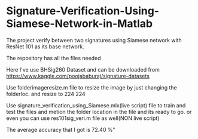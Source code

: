 # Signature-Verification-Using-Siamese-Network-in-Matlab
The project verify between two signatures using Siamese network with ResNet 101 as its base network. 

The repository has all the files needed 

Here I've use BHSig260 Dataset and can be downloaded from 
https://www.kaggle.com/poojababuraj/signature-datasets


Use folderimageresize.m file to resize the image by just changing the folderloc. and resize to 224 224 
 
Use signature_verification_using_Siamese.mlx(live script) file to train and test the files and metion the folder location in the file and its ready to go.
or even you can use res101sig_veri.m file as well(NON live script)

The average accuracy that I got is 72.40 %"
